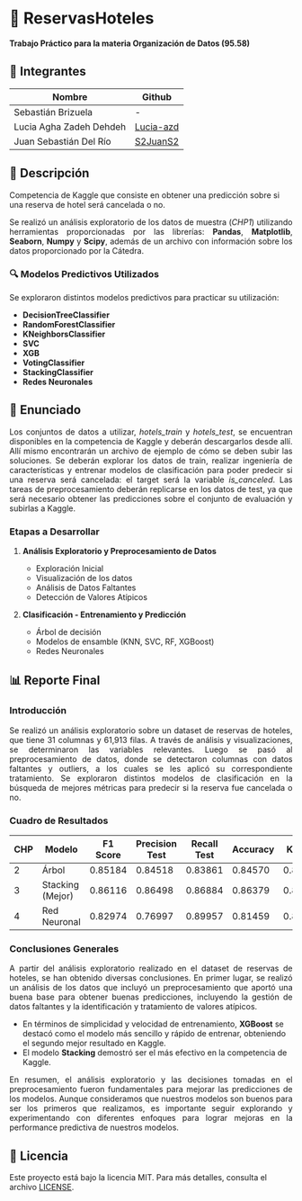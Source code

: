 # 🏨 ReservasHoteles  
**Trabajo Práctico para la materia Organización de Datos (95.58)**

## 👥 Integrantes  
| Nombre                      | Github                                   |
|-----------------------------|------------------------------------------|
| Sebastián Brizuela          | -                                        |
| Lucia Agha Zadeh Dehdeh     | [Lucia-azd](https://github.com/Lucia-azd)|
| Juan Sebastián Del Río      | [S2JuanS2](https://github.com/S2JuanS2)  |

## 📜 Descripción  
Competencia de Kaggle que consiste en obtener una predicción sobre si una reserva de hotel será cancelada o no.

<p align="justify">
Se realizó un análisis exploratorio de los datos de muestra (<i>CHP1</i>) utilizando herramientas proporcionadas por las librerías: <b>Pandas</b>, <b>Matplotlib</b>, <b>Seaborn</b>, <b>Numpy</b> y <b>Scipy</b>, además de un archivo con información sobre los datos proporcionado por la Cátedra.
</p>

### 🔍 Modelos Predictivos Utilizados  
Se exploraron distintos modelos predictivos para practicar su utilización:
* **DecisionTreeClassifier**
* **RandomForestClassifier**
* **KNeighborsClassifier**
* **SVC**
* **XGB**
* **VotingClassifier**
* **StackingClassifier**
* **Redes Neuronales**

## 📜 Enunciado
<p align="justify">
Los conjuntos de datos a utilizar, <i>hotels_train</i> y <i>hotels_test</i>, se encuentran disponibles en la competencia de Kaggle y deberán descargarlos desde allí. Allí mismo encontrarán un archivo de ejemplo de cómo se deben subir las soluciones.
Se deberán explorar los datos de train, realizar ingeniería de características y entrenar modelos de clasificación para poder predecir si una reserva será cancelada: el target será la variable <i>is_canceled</i>. Las tareas de preprocesamiento deberán replicarse en los datos de test, ya que será necesario obtener las predicciones sobre el conjunto de evaluación y subirlas a Kaggle.
</p>

### Etapas a Desarrollar  
1. **Análisis Exploratorio y Preprocesamiento de Datos**
   - Exploración Inicial
   - Visualización de los datos
   - Análisis de Datos Faltantes
   - Detección de Valores Atípicos

2. **Clasificación - Entrenamiento y Predicción**
   - Árbol de decisión
   - Modelos de ensamble (KNN, SVC, RF, XGBoost)
   - Redes Neuronales

## 📊 Reporte Final  

### Introducción

<p align="justify">
Se realizó un análisis exploratorio sobre un dataset de reservas de hoteles, que tiene 31 columnas y 61,913 filas. A través de análisis y visualizaciones, se determinaron las variables relevantes. Luego se pasó al preprocesamiento de datos, donde se detectaron columnas con datos faltantes y outliers, a los cuales se les aplicó su correspondiente tratamiento. Se exploraron distintos modelos de clasificación en la búsqueda de mejores métricas para predecir si la reserva fue cancelada o no.
</p>

### Cuadro de Resultados  
| CHP | Modelo             | F1 Score | Precision Test | Recall Test | Accuracy | Kaggle   |
|-----|--------------------|----------|----------------|-------------|----------|----------|
| 2   | Árbol              | 0.85184  | 0.84518        | 0.83861     | 0.84570  | 0.84082  |
| 3   | Stacking (Mejor)   | 0.86116  | 0.86498        | 0.86884     | 0.86379  | 0.86193  |
| 4   | Red Neuronal       | 0.82974  | 0.76997        | 0.89957     | 0.81459  | 0.80829  |

### Conclusiones Generales
<p align="justify">
A partir del análisis exploratorio realizado en el dataset de reservas de hoteles, se han obtenido diversas conclusiones. En primer lugar, se realizó un análisis de los datos que incluyó un preprocesamiento que aportó una buena base para obtener buenas predicciones, incluyendo la gestión de datos faltantes y la identificación y tratamiento de valores atípicos. 
</p>

- En términos de simplicidad y velocidad de entrenamiento, **XGBoost** se destacó como el modelo más sencillo y rápido de entrenar, obteniendo el segundo mejor resultado en Kaggle.
- El modelo **Stacking** demostró ser el más efectivo en la competencia de Kaggle.

<p align="justify">
En resumen, el análisis exploratorio y las decisiones tomadas en el preprocesamiento fueron fundamentales para mejorar las predicciones de los modelos. Aunque consideramos que nuestros modelos son buenos para ser los primeros que realizamos, es importante seguir explorando y experimentando con diferentes enfoques para lograr mejoras en la performance predictiva de nuestros modelos.
</p>

## 📄 Licencia  
Este proyecto está bajo la licencia MIT. Para más detalles, consulta el archivo [LICENSE](./LICENSE).
